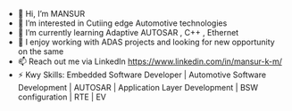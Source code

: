- 👋 Hi, I’m MANSUR
- 👀 I’m interested in Cutiing edge Automotive technologies
- 🌱 I’m currently learning Adaptive AUTOSAR , C++ , Ethernet
- 💞️ I enjoy working with ADAS projects and looking for new opportunity on the same 
- 📫 Reach out me via LinkedIn https://www.linkedin.com/in/mansur-k-m/
- ⚡ Kwy Skills: Embedded Software Developer | Automotive Software Development | AUTOSAR | Application Layer Development | BSW configuration | RTE | EV

<!---
MANSUR-K-M/MANSUR-K-M is a ✨ special ✨ repository because its `README.md` (this file) appears on your GitHub profile.
You can click the Preview link to take a look at your changes.
--->

